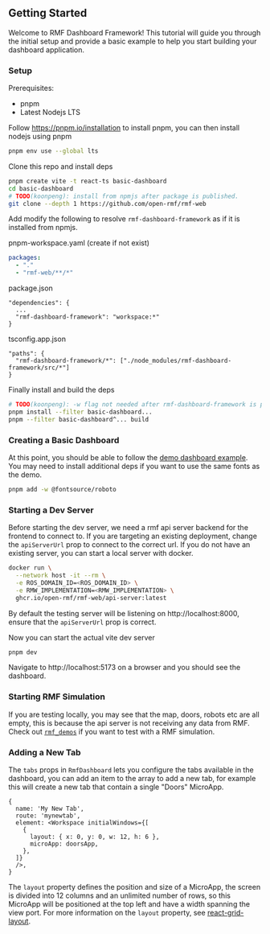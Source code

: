 ## Getting Started

Welcome to RMF Dashboard Framework! This tutorial will guide you through the initial setup and provide a basic example to help you start building your dashboard application.

### Setup

Prerequisites:
* pnpm
* Latest Nodejs LTS

Follow https://pnpm.io/installation to install pnpm, you can then install nodejs using pnpm

```bash
pnpm env use --global lts
```

Clone this repo and install deps

```bash
pnpm create vite -t react-ts basic-dashboard
cd basic-dashboard
# TODO(koonpeng): install from npmjs after package is published.
git clone --depth 1 https://github.com/open-rmf/rmf-web
```

<!-- TODO(koonpeng): not needed after package is published -->
Add modify the following to resolve `rmf-dashboard-framework` as if it is installed from npmjs.

pnpm-workspace.yaml (create if not exist)
```yaml
packages:
  - "."
  - "rmf-web/**/*"
```

package.json
```
"dependencies": {
  ...
  "rmf-dashboard-framework": "workspace:*"
}
```

tsconfig.app.json
```
"paths": {
  "rmf-dashboard-framework/*": ["./node_modules/rmf-dashboard-framework/src/*"]
}
```

Finally install and build the deps

```bash
# TODO(koonpeng): -w flag not needed after rmf-dashboard-framework is published
pnpm install --filter basic-dashboard...
pnpm --filter basic-dashboard^... build
```

### Creating a Basic Dashboard

At this point, you should be able to follow the [demo dashboard example](../examples/demo/main.tsx). You may need to install additional deps if you want to use the same fonts as the demo.

```bash
pnpm add -w @fontsource/roboto
```

### Starting a Dev Server

Before starting the dev server, we need a rmf api server backend for the frontend to connect to. If you are targeting an existing deployment, change the `apiServerUrl` prop to connect to the correct url. If you do not have an existing server, you can start a local server with docker.

<!-- FIXME(koonpeng): ROS_DOMAIN_ID and RMW_IMPLEMENTATION will be confusing to people not familiar with ROS. Also we can't really set the RMW_IMPLEMENTATION if the image does not have it installed. -->
```bash
docker run \
  --network host -it --rm \
  -e ROS_DOMAIN_ID=<ROS_DOMAIN_ID> \
  -e RMW_IMPLEMENTATION=<RMW_IMPLEMENTATION> \
  ghcr.io/open-rmf/rmf-web/api-server:latest
```

By default the testing server will be listening on http://localhost:8000, ensure that the `apiServerUrl` prop is correct.

Now you can start the actual vite dev server

```bash
pnpm dev
```

Navigate to http://localhost:5173 on a browser and you should see the dashboard.

### Starting RMF Simulation

If you are testing locally, you may see that the map, doors, robots etc are all empty, this is because the api server is not receiving any data from RMF. Check out [`rmf_demos`](https://github.com/open-rmf/rmf_demos) if you want to test with a RMF simulation.

### Adding a New Tab

The `tabs` props in `RmfDashboard` lets you configure the tabs available in the dashboard, you can add an item to the array to add a new tab, for example this will create a new tab that contain a single "Doors" MicroApp.

```tsx
{
  name: 'My New Tab',
  route: 'mynewtab',
  element: <Workspace initialWindows={[
    {
      layout: { x: 0, y: 0, w: 12, h: 6 },
      microApp: doorsApp,
    },
  ]}
  />,
}
```

The `layout` property defines the position and size of a MicroApp, the screen is divided into 12 columns and an unlimited number of rows, so this MicroApp will be positioned at the top left and have a width spanning the view port. For more information on the `layout` property, see [react-grid-layout](https://github.com/react-grid-layout/react-grid-layout).
